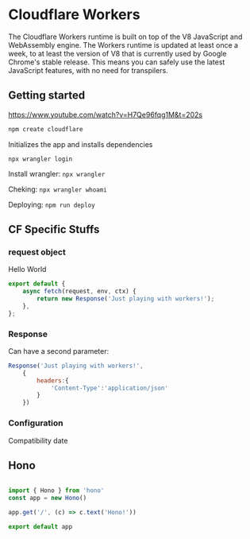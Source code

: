 # Cloudflare Workers

The Cloudflare Workers runtime is built on top of the V8 JavaScript and WebAssembly engine. The Workers runtime is updated at least once a week, to at least the version of V8 that is currently used by Google Chrome's stable release. This means you can safely use the latest JavaScript features, with no need for transpilers.


## Getting started

https://www.youtube.com/watch?v=H7Qe96fqg1M&t=202s

```bash
npm create cloudflare
```

Initializes the app and installs dependencies

```npx wrangler login```

Install wrangler: ```npx wrangler```

Cheking: ```npx wrangler whoami```

Deploying: ```npm run deploy```


## CF Specific Stuffs

### request object

Hello World

```javascript
export default {
	async fetch(request, env, ctx) {
		return new Response('Just playing with workers!');
	},
};
```

### Response

Can have a second parameter:

```javascript
Response('Just playing with workers!',
	{
		headers:{
			'Content-Type':'application/json'
		}
	})
```

### Configuration

Compatibility date


## Hono


```javascript

import { Hono } from 'hono'
const app = new Hono()

app.get('/', (c) => c.text('Hono!'))

export default app

```
